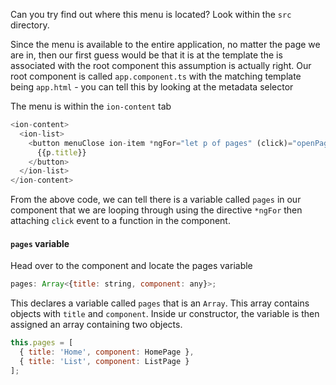 Can you try find out where this menu is located? Look within the `src` directory.

Since the menu is available to the entire application, no matter the page we are in, then our first guess would be that it is at the template the is associated with the root component this assumption is actually right. Our root component is called `app.component.ts` with the matching template being `app.html` - you can tell this by looking at the metadata selector

The menu is within the `ion-content` tab
```javascript
<ion-content>
  <ion-list>
    <button menuClose ion-item *ngFor="let p of pages" (click)="openPage(p)">
      {{p.title}}
    </button>
  </ion-list>
</ion-content>
```
From the above code, we can tell there is a variable called `pages` in our component that we are looping through using the directive `*ngFor` then attaching `click` event to a function in the component.

#### **`pages` variable**
Head over to the component and locate the pages variable

```javascript
pages: Array<{title: string, component: any}>;
```
This declares a variable called `pages` that is an `Array`. This array contains objects with `title` and `component`. Inside ur constructor, the variable is then assigned an array containing two objects.

```javascript
this.pages = [
  { title: 'Home', component: HomePage },
  { title: 'List', component: ListPage }
];
```
 